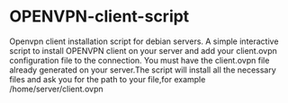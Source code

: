 # OPENVPN-client-script
Openvpn client installation script for debian servers.
A simple interactive script to install OPENVPN client on your server and add your client.ovpn configuration file to the connection.
You must have the client.ovpn file already generated on your server.The script will install all the necessary files and ask you for the path to your file,for example /home/server/client.ovpn
